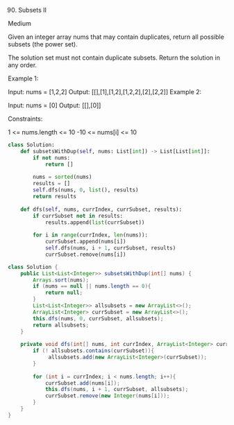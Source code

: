 90. Subsets II
    
Medium

Given an integer array nums that may contain duplicates, return all possible subsets (the power set).

The solution set must not contain duplicate subsets. Return the solution in any order.

Example 1:

Input: nums = [1,2,2]
Output: [[],[1],[1,2],[1,2,2],[2],[2,2]]
Example 2:

Input: nums = [0]
Output: [[],[0]]
 
Constraints:

1 <= nums.length <= 10
-10 <= nums[i] <= 10

```py
class Solution:
    def subsetsWithDup(self, nums: List[int]) -> List[List[int]]:
        if not nums:
            return []
        
        nums = sorted(nums)
        results = []
        self.dfs(nums, 0, list(), results)
        return results
      
    def dfs(self, nums, currIndex, currSubset, results):
        if currSubset not in results:
            results.append(list(currSubset))
            
        for i in range(currIndex, len(nums)):
            currSubset.append(nums[i])
            self.dfs(nums, i + 1, currSubset, results)
            currSubset.remove(nums[i])
```

```java
class Solution {
    public List<List<Integer>> subsetsWithDup(int[] nums) {
        Arrays.sort(nums);
        if (nums == null || nums.length == 0){
            return null;
        }
        List<List<Integer>> allsubsets = new ArrayList<>();
        ArrayList<Integer> currSubset = new ArrayList<>();
        this.dfs(nums, 0, currSubset, allsubsets);
        return allsubsets;
    }
    
    private void dfs(int[] nums, int currIndex, ArrayList<Integer> currSubset,  List<List<Integer>> allsubsets){
        if (! allsubsets.contains(currSubset)){
             allsubsets.add(new ArrayList<Integer>(currSubset));
        }
        
        for (int i = currIndex; i < nums.length; i++){
            currSubset.add(nums[i]);
            this.dfs(nums, i + 1, currSubset, allsubsets);
            currSubset.remove(new Integer(nums[i]));
        }
    }
}
```
